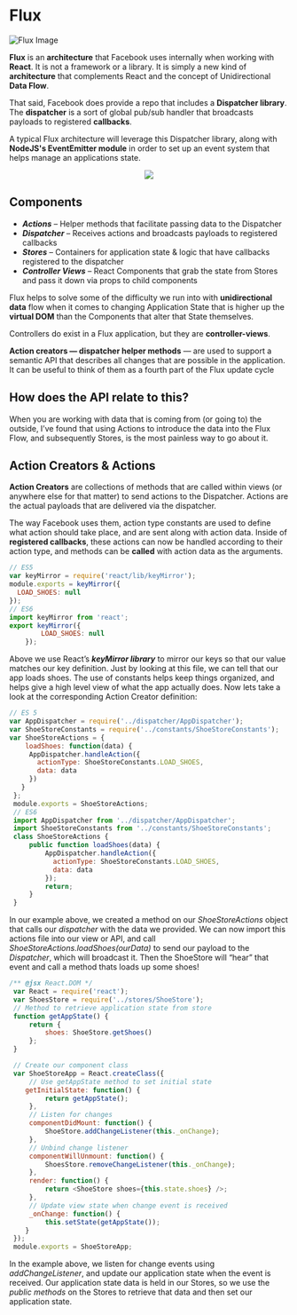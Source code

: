 # Flux

![Flux Image](https://imgur.com/1ZLgq7V.png)

**Flux** is an <b>architecture</b> that Facebook uses internally when working with <b>React</b>. It is not a framework or a library. It is simply a new kind of **architecture** that complements React and the concept of Unidirectional <b>Data Flow</b>.

That said, Facebook does provide a repo that includes a **Dispatcher library**. The <b>dispatcher</b> is a sort of global pub/sub handler that broadcasts payloads to registered <b>callbacks</b>.

A typical Flux architecture will leverage this Dispatcher library, along with <b>NodeJS's EventEmitter module</b> in order to set up an event system that helps manage an applications state.


<p align="center">
  <img src="https://imgur.com/k627WyE.png" />
</p>

## Components

- **_Actions_** – Helper methods that facilitate passing data to the Dispatcher 
- **_Dispatcher_** – Receives actions and broadcasts payloads to registered callbacks 
- **_Stores_** – Containers for application state & logic that have callbacks registered to the dispatcher 
- **_Controller Views_** – React Components that grab the state from Stores and pass it down via props to child components

Flux helps to solve some of the difficulty we run into with <b>unidirectional data</b> flow when it comes to changing Application State that is higher up the **virtual DOM** than the Components that alter that State themselves.

Controllers do exist in a Flux application, but they are <b>controller-views</b>.

<b>Action creators — dispatcher helper methods</b> — are used to support a semantic API that describes all changes that are possible in the application. It can be useful to think of them as a fourth part of the Flux update cycle

## How does the API relate to this?

When you are working with data that is coming from (or going to) the outside, I’ve found that using Actions to introduce the data into the Flux Flow, and subsequently Stores, is the most painless way to go about it.

## Action Creators & Actions

**Action Creators** are collections of methods that are called within views (or anywhere else for that matter) to send actions to the Dispatcher. Actions are the actual payloads that are delivered via the dispatcher.

The way Facebook uses them, action type constants are used to define what action should take place, and are sent along with action data. Inside of <b>registered callbacks</b>, these actions can now be handled according to their action type, and methods can be <b>called</b> with action data as the arguments.

```javascript
// ES5 
var keyMirror = require('react/lib/keyMirror');
module.exports = keyMirror({
  LOAD_SHOES: null
});
// ES6 
import keyMirror from 'react';
export keyMirror({ 
        LOAD_SHOES: null
    }); 
```

Above we use React’s _**keyMirror library**_ to mirror our keys so that our value matches our key definition.
Just by looking at this file, we can tell that our app loads shoes. The use of constants helps keep things organized, and helps give a high level view of what the app actually does.
Now lets take a look at the corresponding Action Creator definition:
```javascript
// ES 5
var AppDispatcher = require('../dispatcher/AppDispatcher');
var ShoeStoreConstants = require('../constants/ShoeStoreConstants');
var ShoeStoreActions = {
    loadShoes: function(data) {
     AppDispatcher.handleAction({
       actionType: ShoeStoreConstants.LOAD_SHOES,
       data: data
     })
   }
 };
 module.exports = ShoeStoreActions;
 // ES6
 import AppDispatcher from '../dispatcher/AppDispatcher';
 import ShoeStoreConstants from '../constants/ShoeStoreConstants';
 class ShoeStoreActions {
     public function loadShoes(data) {
         AppDispatcher.handleAction({
           actionType: ShoeStoreConstants.LOAD_SHOES,
           data: data
         });
         return;
     }
 }
 ```
In our example above, we created a method on our _ShoeStoreActions_ object that calls our _dispatcher_ with the data we provided. We can now import this actions file into our view or API, and call _ShoeStoreActions.loadShoes(ourData)_ to send our payload to the _Dispatcher_, which will broadcast it. Then the ShoeStore will “hear” that event and call a method thats loads up some shoes!

```javascript
/** @jsx React.DOM */
 var React = require('react');
 var ShoesStore = require('../stores/ShoeStore');
 // Method to retrieve application state from store
 function getAppState() {
     return {
         shoes: ShoeStore.getShoes()
     };
 }

 // Create our component class
 var ShoeStoreApp = React.createClass({
     // Use getAppState method to set initial state
    getInitialState: function() {
         return getAppState();
     },
     // Listen for changes
     componentDidMount: function() {
         ShoeStore.addChangeListener(this._onChange);
     },
     // Unbind change listener
     componentWillUnmount: function() {
         ShoesStore.removeChangeListener(this._onChange);
     },
     render: function() { 
         return <ShoeStore shoes={this.state.shoes} />;
     },
     // Update view state when change event is received
     _onChange: function() {
         this.setState(getAppState());
    }
 });
 module.exports = ShoeStoreApp;
  ```

In the example above, we listen for change events using _addChangeListener_, and update our application state when the event is received.
Our application state data is held in our Stores, so we use the _public methods_ on the Stores to retrieve that data and then set our application state.
